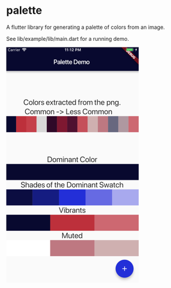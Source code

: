 # palette

A flutter library for generating a palette of colors from an image.

See lib/example/lib/main.dart for a running demo.

![alt text](https://raw.githubusercontent.com/tomnewton/palette/master/lib/example/assets/screen.png)